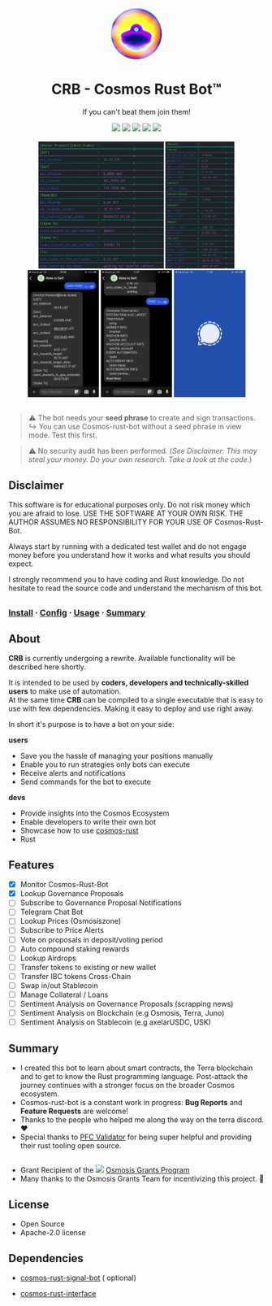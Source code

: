<div align="center">

  <img src="https://github.com/Philipp-Sc/media/blob/main/cosmos-rust-bot/cosmos-rust-bot-icon.png" height="100">
  <h1>CRB - Cosmos Rust Bot™</h1> 
  <p>If you can't beat them join them!</p> 
    <img src="https://img.shields.io/github/languages/top/Philipp-Sc/cosmos-rust-bot"> 
    <img src="https://img.shields.io/github/repo-size/Philipp-Sc/cosmos-rust-bot"> 
    <img src="https://img.shields.io/github/commit-activity/m/Philipp-Sc/cosmos-rust-bot"> 
    <img src="https://img.shields.io/github/license/Philipp-Sc/cosmos-rust-bot">
    <a href="https://twitter.com/cosmosrustbot"><img src="https://img.shields.io/twitter/follow/CosmosRustBot?style=social"></a>
  </div>
<br/>
<div align="center">
  <img src="https://github.com/Philipp-Sc/media/raw/main/cosmos-rust-bot/cosmos-rust-bot-output/gallery/terminal_output_auto_stake.png" height="250">
  <img src="https://github.com/Philipp-Sc/media/raw/main/cosmos-rust-bot/cosmos-rust-bot-output/gallery/terminal_output_market.png" height="250">

  <img src="https://github.com/Philipp-Sc/media/raw/main/cosmos-rust-bot/cosmos-rust-signal-bot/gallery/signal_bot_auto_stake.png" height="250">
  <img src="https://github.com/Philipp-Sc/media/raw/main/cosmos-rust-bot/cosmos-rust-signal-bot/gallery/signal_bot_help.png" height="250">
  <img src="https://github.com/Philipp-Sc/media/raw/main/cosmos-rust-bot/cosmos-rust-signal-bot/gallery/signal_messenger.png" height="250">
</div>

##

> :warning: The bot needs your **seed phrase** to create and sign transactions.  
> :arrow_right_hook: You can use Cosmos-rust-bot without a seed phrase in view mode. Test this first.

> :warning: No security audit has been performed. (*See Disclaimer: This may steal your money. Do your own research.
Take a look at the code.*)

##

## Disclaimer

This software is for educational purposes only. Do not risk money which you are afraid to lose.
USE THE SOFTWARE AT YOUR OWN RISK. THE AUTHOR ASSUMES NO RESPONSIBILITY FOR YOUR USE OF Cosmos-Rust-Bot.

Always start by running with a dedicated test wallet and do not engage money before you understand how it works
and what results you should expect.

I strongly recommend you to have coding and Rust knowledge. Do not hesitate to read the source code and understand the
mechanism of this bot.

##

### [Install](#install) · [Config](#config) · [Usage](#usage) · [Summary](#summary)

## About

**CRB** is currently undergoing a rewrite. Available functionality will be described here shortly.

It is intended to be used by **coders, developers and technically-skilled users** to make use of automation.    
At the same time **CRB** can be compiled to a single executable that is easy to use with few dependencies. Making it
easy to deploy and use right away.

In short it's purpose is to have a bot on your side:

**users**

- Save you the hassle of managing your positions manually
- Enable you to run strategies only bots can execute
- Receive alerts and notifications
- Send commands for the bot to execute

**devs**

- Provide insights into the Cosmos Ecosystem
- Enable developers to write their own bot
- Showcase how to use [cosmos-rust](https://github.com/cosmos/cosmos-rust/)
- Rust

## Features

- [x] Monitor Cosmos-Rust-Bot
- [x] Lookup Governance Proposals
- [ ] Subscribe to Governance Proposal Notifications
- [ ] Telegram Chat Bot
- [ ] Lookup Prices (Osmosiszone)
- [ ] Subscribe to Price Alerts
- [ ] Vote on proposals in deposit/voting period
- [ ] Auto compound staking rewards
- [ ] Lookup Airdrops
- [ ] Transfer tokens to existing or new wallet
- [ ] Transfer IBC tokens Cross-Chain
- [ ] Swap in/out Stablecoin
- [ ] Manage Collateral / Loans
- [ ] Sentiment Analysis on Governance Proposals (scrapping news)
- [ ] Sentiment Analysis on Blockchain (e.g Osmosis, Terra, Juno)
- [ ] Sentiment Analysis on Stablecoin (e.g axelarUSDC, USK)

## Summary

- I created this bot to learn about smart contracts, the Terra blockchain and to get to know the Rust programming
  language. Post-attack the journey continues with a stronger focus on the broader Cosmos ecosystem.
- Cosmos-rust-bot is a constant work in progress: **Bug Reports** and **Feature Requests** are welcome!
- Thanks to the people who helped me along the way on the terra discord. :heart:
- Special thanks to [PFC Validator](https://pfc-validator.github.io/) for being super helpful and providing their rust
  tooling open source.

##

- Grant Recipient of
  the <img src="https://uploads-ssl.webflow.com/62aba8dc00fdd48273d4c874/62b327d14f4b5887c5a0c359_osmosis-logomark-white.svg" height="12"> [Osmosis Grants Program](https://grants.osmosis.zone/)
- Many thanks to the Osmosis Grants Team for incentivizing this project. :pray:

## License

- Open Source
- Apache-2.0 license

## Dependencies

- [cosmos-rust-signal-bot](https://github.com/Philipp-Sc/cosmos-rust-bot/tree/development/packages/cosmos-rust-signal-bot) (
  optional)

- [cosmos-rust-interface](https://github.com/Philipp-Sc/cosmos-rust-interface)

